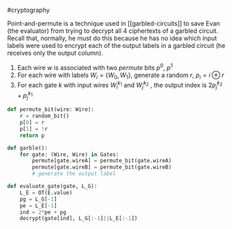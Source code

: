 #cryptography

Point-and-permute is a technique used in [[garbled-circuits]] to save Evan (the evaluator) from trying to decrypt all 4 ciphertexts of a garbled circuit. Recall that, normally, he must do this because he has no idea which input labels were used to encrypt each of the output labels in a garbled circuit (he receives only the output column).

1. Each wire $w$ is associated with two *permute* bits $p^0$, $p^1$
2. For each wire with labels $W_i = \{W_0, W_1\}$, generate a random $r$, $p_i = i \oplus r$
3. For each gate $k$ with input wires $W^{k_1}_i$ and $W^{k_2}_j$ , the output index is $2p^{k_2}_j + p^{k_1}_j$
```python
def permute_bit(wire: Wire):
	r = random_bit()
	p[0] = r
	p[1] = !r
	return p

def garble():
	for gate: (Wire, Wire) in Gates:
		permute[gate.wireA] = permute_bit(gate.wireA)
		permute[gate.wireB] = permute_bit(gate.wireB)
		# generate the output label

def evaluate_gate(gate, L_G):
	L_E = OT(E.value)
	pg = L_G[-1]
	pe = L_E[-1]
	ind = 2*pe + pg
	decrypt(gate[ind], L_G[:-1]||L_E[:-1])
```
